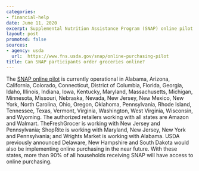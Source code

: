 ```yaml
---
categories:
- financial-help
date: June 11, 2020
excerpt: Supplemental Nutrition Assistance Program (SNAP) online pilot
layout: post
promoted: false
sources:
- agency: usda
  url:  https://www.fns.usda.gov/snap/online-purchasing-pilot
title: Can SNAP participants order groceries online?
---
```


The [SNAP online pilot](https://www.fns.usda.gov/snap/online-purchasing-pilot) is currently operational in Alabama, Arizona, California, Colorado, Connecticut, District of Columbia, Florida, Georgia, Idaho, Illinois, Indiana, Iowa, Kentucky, Maryland, Massachusetts, Michigan, Minnesota, Missouri, Nebraska, Nevada, New Jersey, New Mexico, New York, North Carolina, Ohio, Oregon, Oklahoma, Pennsylvania, Rhode Island, Tennessee, Texas, Vermont, Virginia, Washington, West Virginia, Wisconsin, and Wyoming. The authorized retailers working with all states are Amazon and Walmart. TheFreshGrocer is working with New Jersey and Pennsylvania; ShopRite is working with Maryland, New Jersey, New York and Pennsylvania; and Wrights Market is working with Alabama. USDA previously announced Delaware, New Hampshire and South Dakota would also be implementing online purchasing in the near future. With these states, more than 90% of all households receiving SNAP will have access to online purchasing.
